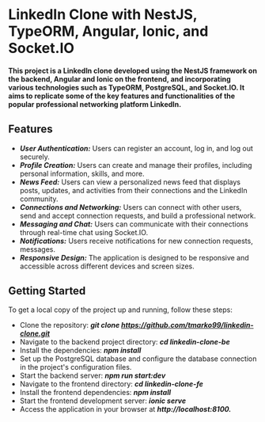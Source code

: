 
# LinkedIn Clone with NestJS, TypeORM, Angular, Ionic, and Socket.IO

#### This project is a LinkedIn clone developed using the NestJS framework on the backend, Angular and Ionic on the frontend, and incorporating various technologies such as TypeORM, PostgreSQL, and Socket.IO. It aims to replicate some of the key features and functionalities of the popular professional networking platform LinkedIn.

## Features
* **_User Authentication:_** Users can register an account, log in, and log out securely.
* **_Profile Creation:_** Users can create and manage their profiles, including personal information, skills, and more.
* **_News Feed:_** Users can view a personalized news feed that displays posts, updates, and activities from their connections and the LinkedIn community.
* **_Connections and Networking:_** Users can connect with other users, send and accept connection requests, and build a professional network.
* **_Messaging and Chat:_** Users can communicate with their connections through real-time chat using Socket.IO.
* **_Notifications:_** Users receive notifications for new connection requests, messages.
* **_Responsive Design:_** The application is designed to be responsive and accessible across different devices and screen sizes.

## Getting Started
To get a local copy of the project up and running, follow these steps:

* Clone the repository: **_git clone https://github.com/tmarko99/linkedin-clone.git_**
* Navigate to the backend project directory: **_cd linkedin-clone-be_**
* Install the dependencies: **_npm install_**
* Set up the PostgreSQL database and configure the database connection in the project's configuration files.
* Start the backend server: **_npm run start:dev_**
* Navigate to the frontend directory: **_cd linkedin-clone-fe_**
* Install the frontend dependencies: **_npm install_**
* Start the frontend development server: **_ionic serve_**
* Access the application in your browser at **_http://localhost:8100._**
